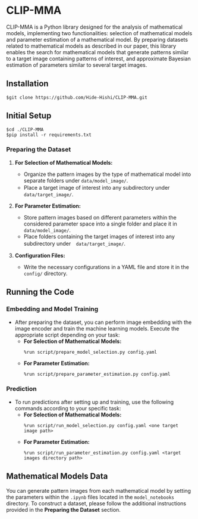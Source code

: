 # CLIP-MMA
CLIP-MMA is a Python library designed for the analysis of mathematical models, implementing two functionalities: selection of mathematical models and parameter estimation of a mathematical model. By preparing datasets related to mathematical models as described in our paper, this library enables the search for mathematical models that generate patterns similar to a target image containing patterns of interest, and approximate Bayesian estimation of parameters similar to several target images.

## Installation
```
$git clone https://github.com/Hide-Hishi/CLIP-MMA.git
```

## Initial Setup
```
$cd ./CLIP-MMA
$pip install -r requirements.txt
```

### Preparing the Dataset
1. **For Selection of Mathematical Models:**
   - Organize the pattern images by the type of mathematical model into separate folders under `data/model_image/`.
   - Place a target image of interest into any subdirectory under　`data/target_image/`.
   
2. **For Parameter Estimation:**
   - Store pattern images based on different parameters within the considered parameter space into a single folder and place it in `data/model_image/`.
   - Place folders containing the target images of interest into any subdirectory under　`data/target_image/`.

3. **Configuration Files:**
   - Write the necessary configurations in a YAML file and store it in the `config/` directory.

## Running the Code

### Embedding and Model Training
- After preparing the dataset, you can perform image embedding with the image encoder and train the machine learning models. Execute the appropriate script depending on your task:
  - **For Selection of Mathematical Models:**
    ```
    %run script/prepare_model_selection.py config.yaml
    ```
  - **For Parameter Estimation:**
    ```
    %run script/prepare_parameter_estimation.py config.yaml
    ```

### Prediction
- To run predictions after setting up and training, use the following commands according to your specific task:
  - **For Selection of Mathematical Models:**
    ```
    %run script/run_model_selection.py config.yaml <one target image path>
    ```
  - **For Parameter Estimation:**
    ```
    %run script/run_parameter_estimation.py config.yaml <target images directory path>
    ```

## Mathematical Models Data

You can generate pattern images from each mathematical model by setting the parameters within the `.ipynb` files located in the `model_notebooks` directory. To construct a dataset, please follow the additional instructions provided in the **Preparing the Dataset** section.


